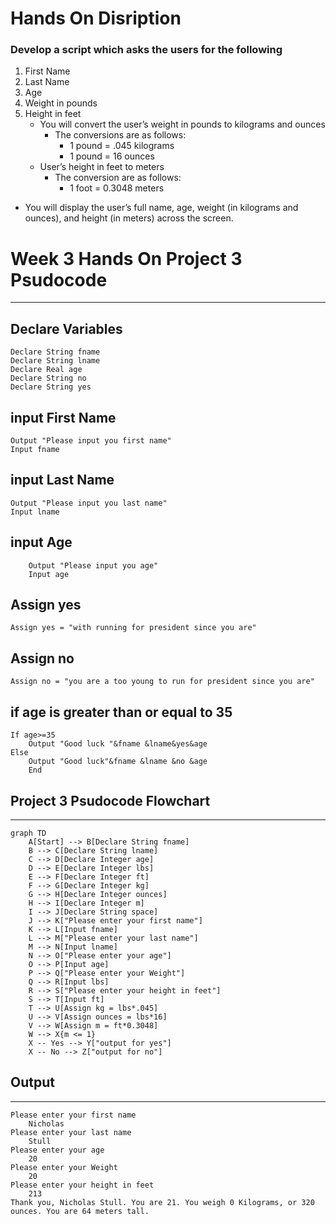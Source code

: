 # Hands On Disription
### Develop a script which asks the users for the following
1.  First Name
2.  Last Name
3.  Age
4.  Weight in pounds
5.  Height in feet
    -  You will convert the user’s weight in pounds to kilograms and ounces
        -   The conversions are as follows: 
            -   1 pound = .045 kilograms
            -   1 pound = 16 ounces
    - User’s height in feet to meters
        -   The conversion are as follows:
            -   1 foot = 0.3048 meters
- You will display the user’s full name, age, weight (in kilograms and ounces), and height (in meters) across the screen.

# Week 3 Hands On Project 3 Psudocode
-----

## Declare Variables
```psudocode
Declare String fname
Declare String lname
Declare Real age
Declare String no
Declare String yes
```
## input First Name
```psudocode
Output "Please input you first name"
Input fname
```     
## input Last Name
```psudocode
Output "Please input you last name"
Input lname
```
## input Age
```psudocode
    Output "Please input you age"
    Input age
```
## Assign yes
```psudocode
Assign yes = "with running for president since you are"
```
## Assign no
```psudocode
Assign no = "you are a too young to run for president since you are"
```
## if age is greater than or equal to 35
```psudocode
If age>=35
    Output "Good luck "&fname &lname&yes&age
Else
    Output "Good luck"&fname &lname &no &age
    End
```


Project 3 Psudocode Flowchart
---------------
---------------

```mermaid
graph TD
    A[Start] --> B[Declare String fname]
    B --> C[Declare String lname]
    C --> D[Declare Integer age]
    D --> E[Declare Integer lbs]
    E --> F[Declare Integer ft]
    F --> G[Declare Integer kg]
    G --> H[Declare Integer ounces]
    H --> I[Declare Integer m]
    I --> J[Declare String space]
    J --> K["Please enter your first name"]
    K --> L[Input fname]
    L --> M["Please enter your last name"]
    M --> N[Input lname]
    N --> O["Please enter your age"]
    O --> P[Input age]
    P --> Q["Please enter your Weight"]
    Q --> R[Input lbs]
    R --> S["Please enter your height in feet"]
    S --> T[Input ft]
    T --> U[Assign kg = lbs*.045]
    U --> V[Assign ounces = lbs*16]
    V --> W[Assign m = ft*0.3048]
    W --> X{m <= 1}
    X -- Yes --> Y["output for yes"]
    X -- No --> Z["output for no"]

```
## Output
----------------
```
Please enter your first name
    Nicholas
Please enter your last name
    Stull
Please enter your age
    20
Please enter your Weight
    20
Please enter your height in feet
    213
Thank you, Nicholas Stull. You are 21. You weigh 0 Kilograms, or 320 ounces. You are 64 meters tall.
```
